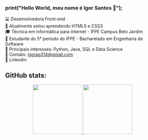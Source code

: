 ### print("Hello World, meu nome é Igor Santos 👋");
 
 💻 Desenvolvedora Front-end<br/>
 🌱 Atualmente estou aprendendo HTML5 e CSS3<br/> 
 🎓 Técnica em informática para internet - IFPE Campus Belo Jardim<br/> 
 :school: Estudante do 5° período do IFPE - Bacharelado em Engenharia de Software<br/> 
 :pushpin: Principais interesses: Python, Java, SQL e Data Science<br/> 
 :e-mail: Contato: igorag314@gmail.com<br/> 
 :link: Linkedin:  
 
## GitHub stats:

<div align="center">
  <a href="https://github.com/igorsantos314">
  <img height="160em" src="https://github-readme-stats.vercel.app/api/top-langs/?username=igorsantos314&layout=compact&langs_count=7&theme=dracula"/>
  <img height="160em" src="https://github-readme-stats.vercel.app/api?username=igorsantos314&show_icons=true&theme=dracula&include_all_commits=true&count_private=true"/>
</div> 







